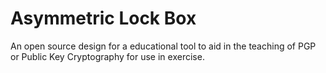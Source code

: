 # Asymmetric Lock Box
An open source design for a educational tool to aid in the teaching of PGP or Public Key Cryptography for use in exercise.
